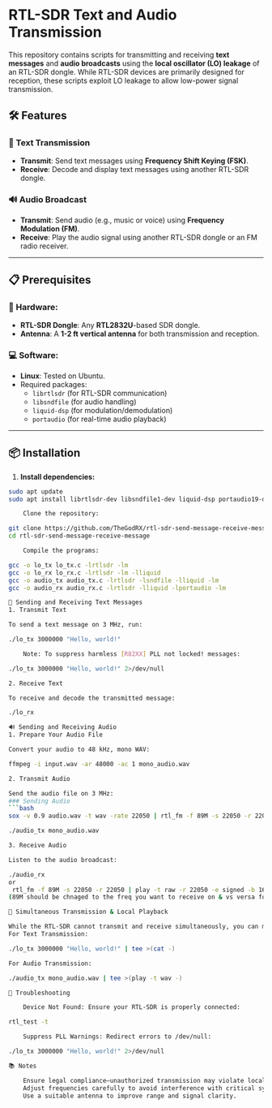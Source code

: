 # RTL-SDR Text and Audio Transmission

This repository contains scripts for transmitting and receiving **text messages** and **audio broadcasts** using the **local oscillator (LO) leakage** of an RTL-SDR dongle. While RTL-SDR devices are primarily designed for reception, these scripts exploit LO leakage to allow low-power signal transmission.

## 🛠️ Features

### 📡 Text Transmission
- **Transmit**: Send text messages using **Frequency Shift Keying (FSK)**.
- **Receive**: Decode and display text messages using another RTL-SDR dongle.

### 🔊 Audio Broadcast
- **Transmit**: Send audio (e.g., music or voice) using **Frequency Modulation (FM)**.
- **Receive**: Play the audio signal using another RTL-SDR dongle or an FM radio receiver.

---

## 📋 Prerequisites

### 🧰 Hardware:
- **RTL-SDR Dongle**: Any **RTL2832U**-based SDR dongle.
- **Antenna**: A **1-2 ft vertical antenna** for both transmission and reception.

### 💻 Software:
- **Linux**: Tested on Ubuntu.
- Required packages:
    - `librtlsdr` (for RTL-SDR communication)
    - `libsndfile` (for audio handling)
    - `liquid-dsp` (for modulation/demodulation)
    - `portaudio` (for real-time audio playback)

---

## 📦 Installation

1. **Install dependencies:**
```bash
sudo apt update
sudo apt install librtlsdr-dev libsndfile1-dev liquid-dsp portaudio19-dev

    Clone the repository:

git clone https://github.com/TheGodRX/rtl-sdr-send-message-receive-message.git
cd rtl-sdr-send-message-receive-message

    Compile the programs:

gcc -o lo_tx lo_tx.c -lrtlsdr -lm
gcc -o lo_rx lo_rx.c -lrtlsdr -lm -lliquid
gcc -o audio_tx audio_tx.c -lrtlsdr -lsndfile -lliquid -lm
gcc -o audio_rx audio_rx.c -lrtlsdr -lliquid -lportaudio -lm

📨 Sending and Receiving Text Messages
1. Transmit Text

To send a text message on 3 MHz, run:

./lo_tx 3000000 "Hello, world!"

    Note: To suppress harmless [R82XX] PLL not locked! messages:

./lo_tx 3000000 "Hello, world!" 2>/dev/null

2. Receive Text

To receive and decode the transmitted message:

./lo_rx

🔊 Sending and Receiving Audio
1. Prepare Your Audio File

Convert your audio to 48 kHz, mono WAV:

ffmpeg -i input.wav -ar 48000 -ac 1 mono_audio.wav

2. Transmit Audio

Send the audio file on 3 MHz:
### Sending Audio
```bash
sox -v 0.9 audio.wav -t wav -rate 22050 | rtl_fm -f 89M -s 22050 -r 22050 - | tee >(play -t raw -r 22050 -e signed -b 16 -c 1 -)

./audio_tx mono_audio.wav

3. Receive Audio

Listen to the audio broadcast:

./audio_rx
or
 rtl_fm -f 89M -s 22050 -r 22050 | play -t raw -r 22050 -e signed -b 16 -c 1 -
(89M should be chnaged to the freq you want to receive on & vs versa for sending)

📡 Simultaneous Transmission & Local Playback

While the RTL-SDR cannot transmit and receive simultaneously, you can monitor your outgoing signal locally.
For Text Transmission:

./lo_tx 3000000 "Hello, world!" | tee >(cat -)

For Audio Transmission:

./audio_tx mono_audio.wav | tee >(play -t wav -)

🧪 Troubleshooting

    Device Not Found: Ensure your RTL-SDR is properly connected:

rtl_test -t

    Suppress PLL Warnings: Redirect errors to /dev/null:

./lo_tx 3000000 "Hello, world!" 2>/dev/null

📚 Notes

    Ensure legal compliance—unauthorized transmission may violate local regulations.
    Adjust frequencies carefully to avoid interference with critical systems.
    Use a suitable antenna to improve range and signal clarity.
